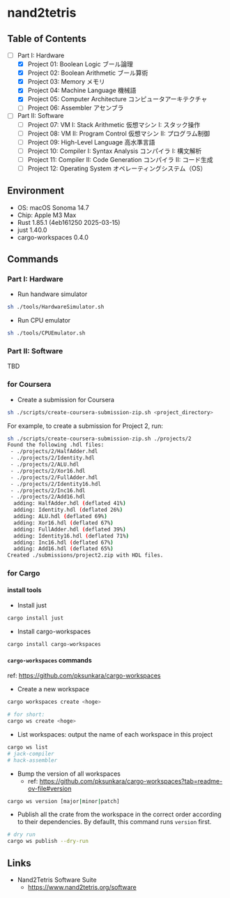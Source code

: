 # nand2tetris

## Table of Contents

- [ ] Part I: Hardware
  - [x] Project 01: Boolean Logic ブール論理
  - [x] Project 02: Boolean Arithmetic ブール算術
  - [x] Project 03: Memory メモリ
  - [x] Project 04: Machine Language 機械語
  - [x] Project 05: Computer Architecture コンピュータアーキテクチャ
  - [ ] Project 06: Assembler アセンブラ
- [ ] Part II: Software
  - [ ] Project 07: VM I: Stack Arithmetic 仮想マシン I: スタック操作
  - [ ] Project 08: VM II: Program Control 仮想マシン II: プログラム制御
  - [ ] Project 09: High-Level Language 高水準言語
  - [ ] Project 10: Compiler I: Syntax Analysis コンパイラ I: 構文解析
  - [ ] Project 11: Compiler II: Code Generation コンパイラ II: コード生成
  - [ ] Project 12: Operating System オペレーティングシステム（OS）

## Environment

- OS: macOS Sonoma 14.7
- Chip: Apple M3 Max
- Rust 1.85.1 (4eb161250 2025-03-15)
- just 1.40.0
- cargo-workspaces 0.4.0

## Commands

### Part I: Hardware

- Run handware simulator

```sh
sh ./tools/HardwareSimulator.sh
```

- Run CPU emulator

```sh
sh ./tools/CPUEmulator.sh
```

### Part II: Software

TBD

### for Coursera

- Create a submission for Coursera

```sh
sh ./scripts/create-coursera-submission-zip.sh <project_directory>
```

For example, to create a submission for Project 2, run:

```sh
sh ./scripts/create-coursera-submission-zip.sh ./projects/2
Found the following .hdl files:
 - ./projects/2/HalfAdder.hdl
 - ./projects/2/Identity.hdl
 - ./projects/2/ALU.hdl
 - ./projects/2/Xor16.hdl
 - ./projects/2/FullAdder.hdl
 - ./projects/2/Identity16.hdl
 - ./projects/2/Inc16.hdl
 - ./projects/2/Add16.hdl
  adding: HalfAdder.hdl (deflated 41%)
  adding: Identity.hdl (deflated 26%)
  adding: ALU.hdl (deflated 69%)
  adding: Xor16.hdl (deflated 67%)
  adding: FullAdder.hdl (deflated 39%)
  adding: Identity16.hdl (deflated 71%)
  adding: Inc16.hdl (deflated 67%)
  adding: Add16.hdl (deflated 65%)
Created ./submissions/project2.zip with HDL files.
```

### for Cargo

#### install tools

- Install just

```sh
cargo install just
```

- Install cargo-workspaces

```sh
cargo install cargo-workspaces
```

#### `cargo-workspaces` commands

ref: https://github.com/pksunkara/cargo-workspaces

- Create a new workspace

```sh
cargo workspaces create <hoge>

# for short:
cargo ws create <hoge>
```

- List workspaces: output the name of each workspace in this project

```sh
cargo ws list
# jack-compiler
# hack-assembler
```

- Bump the version of all workspaces
  - ref: https://github.com/pksunkara/cargo-workspaces?tab=readme-ov-file#version

```sh
cargo ws version [major|minor|patch]
```

- Publish all the crate from the workspace in the correct order according to their dependencies. By defaullt, this command runs `version` first.

```sh
# dry run
cargo ws publish --dry-run
```

## Links

- Nand2Tetris Software Suite
  - https://www.nand2tetris.org/software

```

```
